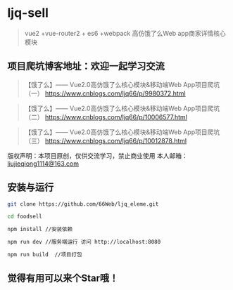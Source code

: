 # ljq-sell

> vue2 +vue-router2 + es6 +webpack 高仿饿了么Web app商家详情核心模块

## 项目爬坑博客地址：欢迎一起学习交流
> 【饿了么】—— Vue2.0高仿饿了么核心模块&移动端Web App项目爬坑（一）
https://www.cnblogs.com/ljq66/p/9980372.html

> 【饿了么】—— Vue2.0高仿饿了么核心模块&移动端Web App项目爬坑（二） 
https://www.cnblogs.com/ljq66/p/10006577.html

> 【饿了么】—— Vue2.0高仿饿了么核心模块&移动端Web App项目爬坑（三） 
https://www.cnblogs.com/ljq66/p/10012878.html

版权声明：本项目原创，仅供交流学习，禁止商业使用 本人邮箱：liujieqiong1114@163.com

## 安装与运行

``` bash
git clone https://github.com/66Web/ljq_eleme.git

cd foodsell

npm install //安装依赖

npm run dev //服务端运行 访问 http://localhost:8080

npm run build  //项目打包 
```

## 觉得有用可以来个Star哦！
